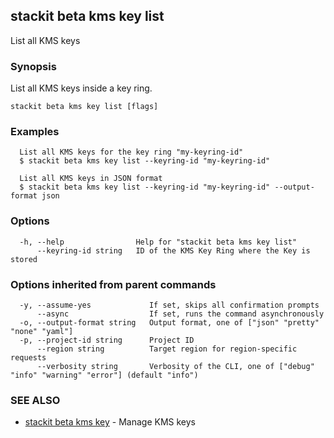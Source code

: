 ## stackit beta kms key list

List all KMS keys

### Synopsis

List all KMS keys inside a key ring.

```
stackit beta kms key list [flags]
```

### Examples

```
  List all KMS keys for the key ring "my-keyring-id"
  $ stackit beta kms key list --keyring-id "my-keyring-id"

  List all KMS keys in JSON format
  $ stackit beta kms key list --keyring-id "my-keyring-id" --output-format json
```

### Options

```
  -h, --help                Help for "stackit beta kms key list"
      --keyring-id string   ID of the KMS Key Ring where the Key is stored
```

### Options inherited from parent commands

```
  -y, --assume-yes             If set, skips all confirmation prompts
      --async                  If set, runs the command asynchronously
  -o, --output-format string   Output format, one of ["json" "pretty" "none" "yaml"]
  -p, --project-id string      Project ID
      --region string          Target region for region-specific requests
      --verbosity string       Verbosity of the CLI, one of ["debug" "info" "warning" "error"] (default "info")
```

### SEE ALSO

* [stackit beta kms key](./stackit_beta_kms_key.md)	 - Manage KMS keys

